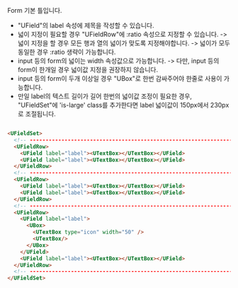 Form 기본 틀입니다.
  - "UField"의 label 속성에 제목을 작성할 수 있습니다.
  - 넓이 지정이 필요할 경우 "UFieldRow"에 :ratio 속성으로 지정할 수 있습니다. 
    -> 넓이 지정을 할 경우 모든 행과 열의 넓이가 맞도록 지정해야합니다.
    -> 넓이가 모두 동일한 경우 :ratio 생략이 가능합니다.
  - input 등의 form의 넓이는 width 속성값으로 가능합니다.
    -> 다만, input 등의 form이 한개일 경우 넓이값 지정을 권장하지 않습니다.
  - input 등의 form이 두개 이상일 경우 "UBox"로 한번 감싸주어야 한줄로 사용이 가능합니다.
  - 만일 label의 텍스트 길이가 길어 한번의 넓이값 조정이 필요한 경우, "UFieldSet"에 'is-large' class를 추가한다면 label 넓이값이 150px에서 230px로 조절됩니다.
```html

<UFieldSet>
  <!-- ------------------------------------------------------------------ -->
  <UFieldRow>
    <UField label="label"><UTextBox></UTextBox></UField>
    <UField label="label"><UTextBox></UTextBox></UField>
  </UFieldRow>
  <!-- ------------------------------------------------------------------ -->
  <UFieldRow>
    <UField label="label"><UTextBox></UTextBox></UField>
    <UField label="label"><UTextBox></UTextBox></UField>
  </UFieldRow>
  <!-- ------------------------------------------------------------------ -->
  <UFieldRow>
    <UField label="label">
      <UBox>
        <UTextBox type="icon" width="50" />
        <UTextBox/>
      </UBox>
    </UField>
    <UField label="label"><UTextBox></UTextBox></UField>
  </UFieldRow>
  <!-- ------------------------------------------------------------------ -->
</UFieldSet>
```
